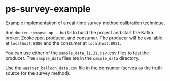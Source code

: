 # ps-survey-example
Example implementation of a real-time survey method calibration technique.

Run `docker-compose up --build` to build the project and start the Kafka broker, Zookeeper, producer, and consumer. The producer will be available at `localhost:8080` and the consumer at `localhost:8081`.

You can use either of the `sample_data_{1,2}.csv` .csv files to test the producer. The `sample_data` files are in the `sample_data` directory.

Use the `weather_balloon_data.csv` file in the consumer (serves as the truth source for the survey method).

